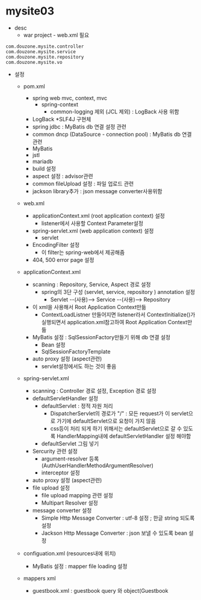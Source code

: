 # mysite03

* desc
	* war project - web.xml 필요

```
com.douzone.mysite.controller
com.douzone.mysite.service
com.douzone.mysite.repository
com.douzone.mysite.vo
```
	
* 설정
	* pom.xml
		* spring web mvc, context, mvc
			* spring-context
				* common-logging 제외 (JCL 제외) : LogBack 사용 위함
		* LogBack
			*SLF4J 구현체
		* spring jdbc : MyBatis db 연결 설정 관련
		* common dncp (DataSource - connection pool) : MyBatis db 연결 관련
		* MyBatis
		* jstl
		* mariadb
		* build 설정
		* aspect 설정 : advisor관련
		* common fileUpload 설정 : 파일 업로드 관련
		* jackson library추가 : json message converter사용위함
		
	* web.xml
		* applicationContext.xml (root application context) 설정
			* listener에서 사용할 Context Parameter설정
		* spring-servlet.xml (web application context) 설정
			* servlet
		* EncodingFilter 설정
			* 이 filter는 spring-web에서 제공해줌
		* 404, 500 error page 설정
	* applicationContext.xml
		* scanning : Repository, Service, Aspect 경로 설정
			* spring의 3단 구성 (servlet, service, repository ) annotation 설정
				* Servlet --(사용)--> Service --(사용)--> Repository
		* 이 xml을 사용해서 Root Application Context만듦
			* ContextLoadListner 만들어지면 listener라서 ContextInitialize()가 실행되면서 application.xml참고하여 Root Application Context만듦
		* MyBatis 설정 : SqlSessionFactory만들기 위해 db 연결 설정
			* Bean 설정
			* SqlSessionFactoryTemplate
		* auto proxy 설정 (aspect관련)
			* servlet설정에서도 하는 것이 좋음
	* spring-servlet.xml
		* scanning : Controller 경로 설정, Exception 경로 설정
		* defaultServletHandler 설정
			* defaultServlet : 정적 자원 처리
				* DispatcherServlet의 경로가 "/" : 모든 request가 이 servlet으로 가기에 defaultServlet으로 요청이 가지 않음
				* css등이 처리 되게 하기 위해서는 defaultServlet으로 갈 수 있도록 HandlerMapping내에 defaultServletHandler 설정 해야함
			* defaultServlet 그림 넣기
		* Sercurity 관련 설정
			* argument-resolver 등록 (AuthUserHandlerMethodArgumentResolver)
			* interceptor 설정
		* auto proxy 설정 (aspect관련)
		* file upload 설정
			* file upload mapping 관련 설정
			* Multipart Resolver 설정
		* message converter 설정
			* Simple Http Message Converter : utf-8 설정 ; 한글 string 되도록 설정
			* Jackson Http Message Converter : json 보낼 수 있도록 bean 설정
	* configuation.xml (resources내에 위치)
		* MyBatis 설정 : mapper file loading 설정
 	* mappers xml
		* guestbook.xml : guestbook query 와 object(Guestbook
	